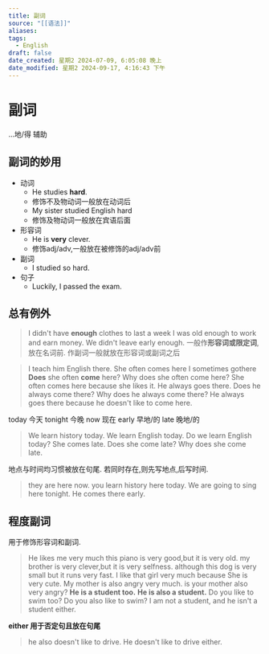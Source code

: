 ```yaml
---
title: 副词
source: "[[语法]]"
aliases: 
tags:
  - English
draft: false
date_created: 星期2 2024-07-09, 6:05:08 晚上
date_modified: 星期2 2024-09-17, 4:16:43 下午
---
```


# 副词
...地/得
辅助 

## 副词的妙用
- 动词 
	- He studies **hard**. 
	- 修饰不及物动词一般放在动词后
	- My sister studied English hard
	- 修饰及物动词一般放在宾语后面
- 形容词 
	- He is **very** clever.
	- 修饰adj/adv,一般放在被修饰的adj/adv前
- 副词 
	- I studied so hard.
- 句子 
	- Luckily, I passed the exam.

## 总有例外

> I didn't have **enough** clothes to last a week
> I was old enough to work and earn money.
> We didn't leave early enough.
> 一般作**形容词或限定词**,放在名词前. 
> 作副词一般就放在形容词或副词之后

> I teach him English there.
> She often comes here
> I sometimes gothere
> **Does** she often **come** here?
> Why does she often come here?
> She often comes here because she likes it.
> He always goes there.
> Does he always come there?
> Why does he always come there?
> He always goes there because he doesn't like to come here.

today 今天 
tonight 今晚
now 现在
early 早地/的
late 晚地/的

> We learn history today.
> We learn English today.
> Do we learn English today?
> She comes late.
> Does she come late?
> Why does she come late.

地点与时间均习惯被放在句尾. 
若同时存在,则先写地点,后写时间. 
> they are here now. 
> you learn history here today.
> We are going to sing here tonight.
> He comes there early.

## 程度副词
用于修饰形容词和副词. 
> He likes me very much 
> this piano is very good,but it is very old.
> my brother is very clever,but it is very selfness.
> although this dog is very small but it runs very fast.
> I like that girl very much because She is very cute.
> My mother is also angry very much.
> is your mother also very angry?
> **He is a student too.**
> **He is also a student.**
> Do you like to swim too?
> Do you also like to swim?
> I am not a student, and he isn't a student either. 

**either 用于否定句且放在句尾**

> he also doesn't like to drive.
> He doesn't like to drive either.


